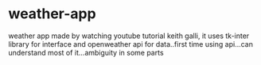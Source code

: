 # weather-app
weather app made by watching youtube tutorial keith galli, it uses tk-inter library for interface and openweather api for data..first time using api...can understand most of it...ambiguity in some parts
